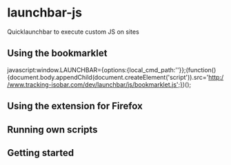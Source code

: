 # launchbar-js
Quicklaunchbar to execute custom JS on sites

## Using the bookmarklet

javascript:window.LAUNCHBAR={options:{local_cmd_path:''}};(function(){document.body.appendChild(document.createElement('script')).src='http://www.tracking-isobar.com/dev/launchbar/js/bookmarklet.js';})();

## Using the extension for Firefox

## Running own scripts

## Getting started